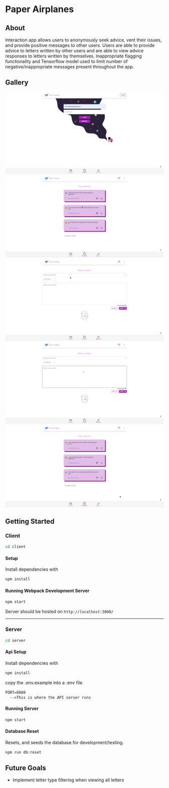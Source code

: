 # Paper Airplanes

## About

Interaction app allows users to anonymously seek advice, vent their issues, and provide positive messages to other users. Users are able to provide advice to letters written by other users and are able to view advice responses to letters written by themselves. Inappropriate flagging functionality and Tensorflow model used to limit number of negative/inappropriate messages present throughout the app.

## Gallery
![Login to My Letters](https://github.com/Enired/paper-airplanes/blob/master/docs/gallery/login-my-profile.gif)
![Reading Responses to My Letters](https://github.com/Enired/paper-airplanes/blob/master/docs/gallery/reading_responses_my_letters.gif)
![Writing a New Letter](https://github.com/Enired/paper-airplanes/blob/master/docs/gallery/writing_a_new_letter.gif)
![Tensorflow to Limit Negative/Inappropriate Messages](https://github.com/Enired/paper-airplanes/blob/master/docs/gallery/negative_msg_tensorflow_stop.gif)
![Music Widget](https://github.com/Enired/paper-airplanes/blob/master/docs/gallery/music_widget.gif)


## Getting Started

### **Client**

```sh
cd client
```

#### Setup

Install dependencies with

```sh
npm install
```

#### Running Webpack Development Server

```sh
npm start
```

Server should be hosted on `http://localhost:3000/`

---

### **Server**

```sh
cd server
```

#### Api Setup

Install dependencies with

```sh
npm install
```

copy the .env.example into a .env file

```env
PORT=8080
  -->This is where the API server runs
```
#### Running Server

```sh
npm start
```

#### Database Reset

Resets, and seeds the database for development/testing.

```sh
npm run db:reset
```

## Future Goals
- Implement letter type filtering when viewing all letters